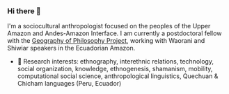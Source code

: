 ### Hi there 👋

I'm a sociocultural anthropologist focused on the peoples of the Upper Amazon and Andes-Amazon Interface. I am currently a postdoctoral fellow with the [Geography of Philosophy Project](http://www.geographyofphilosophy.com), working with Waorani and Shiwiar speakers in the Ecuadorian Amazon. 

- 💬 Research interests: ethnography, interethnic relations, technology, social organization, knowledge, ethnogenesis, shamanism, mobility, computational social science, anthropological linguistics, Quechuan & Chicham languages (Peru, Ecuador)
